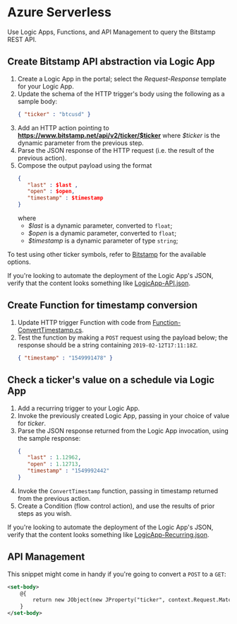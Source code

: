 # Azure Serverless
Use Logic Apps, Functions, and API Management to query the Bitstamp REST API.

## Create Bitstamp API abstraction via Logic App 
1. Create a Logic App in the portal; select the _Request-Response_ template for your Logic App.
1. Update the schema of the HTTP trigger's body using the following as a sample body: 
   ```json
   { "ticker" : "btcusd" }
   ```
1. Add an HTTP action pointing to **https://www.bitstamp.net/api/v2/ticker/$ticker** where _$ticker_ is the dynamic parameter from the previous step. 
1. Parse the JSON response of the HTTP request (i.e. the result of the previous action).
1. Compose the output payload using the format
   ```json
   {
      "last" : $last , 
      "open" : $open, 
      "timestamp" : $timestamp 
   }
   ```
   where
    * _$last_ is a dynamic parameter, converted to `float`;
    * _$open_ is a dynamic parameter, converted to `float`;
    * _$timestamp_ is a dynamic parameter of type `string`;

To test using other ticker symbols, refer to [Bitstamp](https://www.bitstamp.net) for the available options.

If you're looking to automate the deployment of the Logic App's JSON, verify that the content looks something like [LogicApp-API.json](#file-LogicApp-API-json).

## Create Function for timestamp conversion
1. Update HTTP trigger Function with code from [Function-ConvertTimestamp.cs](#file-function-converttimestamp-cs).
1. Test the function by making a `POST` request using the payload below; the response should be a string containing `2019-02-12T17:11:18Z`.
   ```json
   { "timestamp" : "1549991478" }
   ```

## Check a ticker's value on a schedule via Logic App 
1. Add a recurring trigger to your Logic App.
1. Invoke the previously created Logic App, passing in your choice of value for _ticker_.  
1. Parse the JSON response returned from the Logic App invocation, using the sample response: 
   ```json
   { 
      "last" : 1.12962, 
      "open" : 1.12713, 
      "timestamp" : "1549992442" 
   }
   ```
1. Invoke the `ConvertTimestamp` function, passing in timestamp returned from the previous action.
1. Create a Condition (flow control action), and use the results of prior steps as you wish.

If you're looking to automate the deployment of the Logic App's JSON, verify that the content looks something like [LogicApp-Recurring.json](#file-LogicApp-Recurring-json).

## API Management
This snippet might come in handy if you're going to convert a `POST` to a `GET`:
```xml
<set-body>
    @{
        return new JObject(new JProperty("ticker", context.Request.MatchedParameters["ticker"].ToString())).ToString();
    }
</set-body>
```
